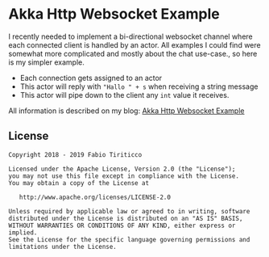 # Akka Http Websocket Example

I recently needed to implement a bi-directional websocket channel where each connected client is handled by an actor. All
examples I could find were somewhat more complicated and mostly about the chat use-case., so here is my simpler example.

* Each connection gets assigned to an actor
* This actor will reply with `"Hallo " + s` when receiving a string message
* This actor will pipe down to the client any `int` value it receives.

All information is described on my blog: [Akka Http Websocket Example](http://ticofab.io/akka-http-websocket-example/)

## License

    Copyright 2018 - 2019 Fabio Tiriticco

    Licensed under the Apache License, Version 2.0 (the "License");
    you may not use this file except in compliance with the License.
    You may obtain a copy of the License at

       http://www.apache.org/licenses/LICENSE-2.0

    Unless required by applicable law or agreed to in writing, software
    distributed under the License is distributed on an "AS IS" BASIS,
    WITHOUT WARRANTIES OR CONDITIONS OF ANY KIND, either express or implied.
    See the License for the specific language governing permissions and
    limitations under the License.


